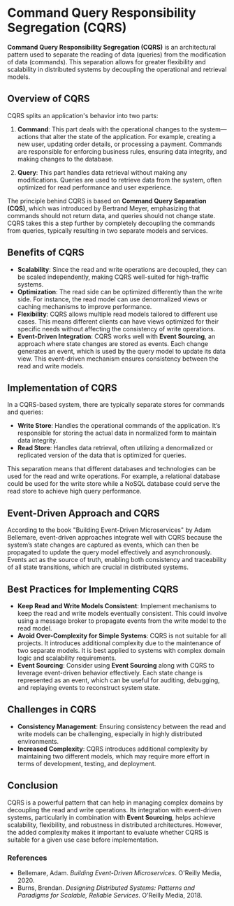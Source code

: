 # Command Query Responsibility Segregation (CQRS)

**Command Query Responsibility Segregation (CQRS)** is an architectural pattern used to separate the reading of data (queries) from the modification of data (commands). This separation allows for greater flexibility and scalability in distributed systems by decoupling the operational and retrieval models.

## Overview of CQRS

CQRS splits an application's behavior into two parts:

1. **Command**: This part deals with the operational changes to the system—actions that alter the state of the application. For example, creating a new user, updating order details, or processing a payment. Commands are responsible for enforcing business rules, ensuring data integrity, and making changes to the database.

2. **Query**: This part handles data retrieval without making any modifications. Queries are used to retrieve data from the system, often optimized for read performance and user experience.

The principle behind CQRS is based on **Command Query Separation (CQS)**, which was introduced by Bertrand Meyer, emphasizing that commands should not return data, and queries should not change state. CQRS takes this a step further by completely decoupling the commands from queries, typically resulting in two separate models and services.

## Benefits of CQRS

- **Scalability**: Since the read and write operations are decoupled, they can be scaled independently, making CQRS well-suited for high-traffic systems.
- **Optimization**: The read side can be optimized differently than the write side. For instance, the read model can use denormalized views or caching mechanisms to improve performance.
- **Flexibility**: CQRS allows multiple read models tailored to different use cases. This means different clients can have views optimized for their specific needs without affecting the consistency of write operations.
- **Event-Driven Integration**: CQRS works well with **Event Sourcing**, an approach where state changes are stored as events. Each change generates an event, which is used by the query model to update its data view. This event-driven mechanism ensures consistency between the read and write models.

## Implementation of CQRS

In a CQRS-based system, there are typically separate stores for commands and queries:

- **Write Store**: Handles the operational commands of the application. It’s responsible for storing the actual data in normalized form to maintain data integrity.
- **Read Store**: Handles data retrieval, often utilizing a denormalized or replicated version of the data that is optimized for queries.

This separation means that different databases and technologies can be used for the read and write operations. For example, a relational database could be used for the write store while a NoSQL database could serve the read store to achieve high query performance.

## Event-Driven Approach and CQRS

According to the book "Building Event-Driven Microservices" by Adam Bellemare, event-driven approaches integrate well with CQRS because the system’s state changes are captured as events, which can then be propagated to update the query model effectively and asynchronously. Events act as the source of truth, enabling both consistency and traceability of all state transitions, which are crucial in distributed systems.

## Best Practices for Implementing CQRS

- **Keep Read and Write Models Consistent**: Implement mechanisms to keep the read and write models eventually consistent. This could involve using a message broker to propagate events from the write model to the read model.
- **Avoid Over-Complexity for Simple Systems**: CQRS is not suitable for all projects. It introduces additional complexity due to the maintenance of two separate models. It is best applied to systems with complex domain logic and scalability requirements.
- **Event Sourcing**: Consider using **Event Sourcing** along with CQRS to leverage event-driven behavior effectively. Each state change is represented as an event, which can be useful for auditing, debugging, and replaying events to reconstruct system state.

## Challenges in CQRS

- **Consistency Management**: Ensuring consistency between the read and write models can be challenging, especially in highly distributed environments.
- **Increased Complexity**: CQRS introduces additional complexity by maintaining two different models, which may require more effort in terms of development, testing, and deployment.

## Conclusion

CQRS is a powerful pattern that can help in managing complex domains by decoupling the read and write operations. Its integration with event-driven systems, particularly in combination with **Event Sourcing**, helps achieve scalability, flexibility, and robustness in distributed architectures. However, the added complexity makes it important to evaluate whether CQRS is suitable for a given use case before implementation.

### References

- Bellemare, Adam. _Building Event-Driven Microservices_. O'Reilly Media, 2020.
- Burns, Brendan. _Designing Distributed Systems: Patterns and Paradigms for Scalable, Reliable Services_. O'Reilly Media, 2018.
